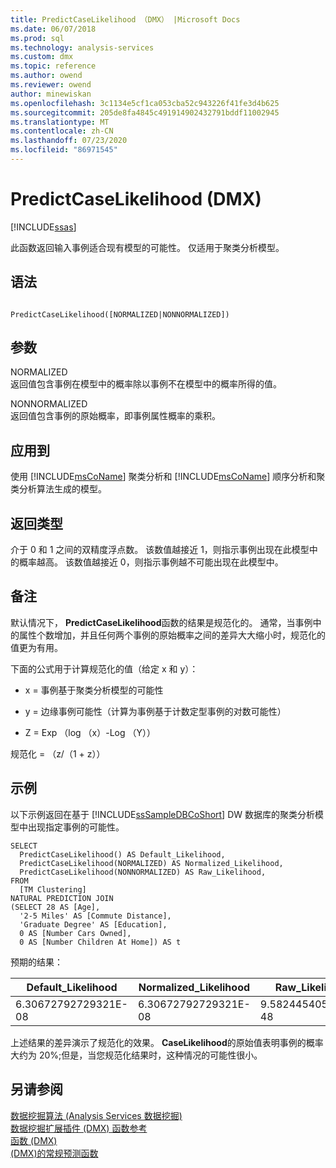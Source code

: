 ```yaml
---
title: PredictCaseLikelihood （DMX） |Microsoft Docs
ms.date: 06/07/2018
ms.prod: sql
ms.technology: analysis-services
ms.custom: dmx
ms.topic: reference
ms.author: owend
ms.reviewer: owend
author: minewiskan
ms.openlocfilehash: 3c1134e5cf1ca053cba52c943226f41fe3d4b625
ms.sourcegitcommit: 205de8fa4845c491914902432791bddf11002945
ms.translationtype: MT
ms.contentlocale: zh-CN
ms.lasthandoff: 07/23/2020
ms.locfileid: "86971545"
---
```

# <a name="predictcaselikelihood-dmx"></a>PredictCaseLikelihood (DMX)
[!INCLUDE[ssas](../includes/applies-to-version/ssas.md)]

  此函数返回输入事例适合现有模型的可能性。 仅适用于聚类分析模型。  
  
## <a name="syntax"></a>语法  
  
```  
  
PredictCaseLikelihood([NORMALIZED|NONNORMALIZED])  
```  
  
## <a name="arguments"></a>参数  
 NORMALIZED  
 返回值包含事例在模型中的概率除以事例不在模型中的概率所得的值。  
  
 NONNORMALIZED  
 返回值包含事例的原始概率，即事例属性概率的乘积。  
  
## <a name="applies-to"></a>应用到  
 使用 [!INCLUDE[msCoName](../includes/msconame-md.md)] 聚类分析和 [!INCLUDE[msCoName](../includes/msconame-md.md)] 顺序分析和聚类分析算法生成的模型。  
  
## <a name="return-type"></a>返回类型  
 介于 0 和 1 之间的双精度浮点数。 该数值越接近 1，则指示事例出现在此模型中的概率越高。 该数值越接近 0，则指示事例越不可能出现在此模型中。  
  
## <a name="remarks"></a>备注  
 默认情况下， **PredictCaseLikelihood**函数的结果是规范化的。 通常，当事例中的属性个数增加，并且任何两个事例的原始概率之间的差异大大缩小时，规范化的值更为有用。  
  
 下面的公式用于计算规范化的值（给定 x 和 y）：  
  
-   x = 事例基于聚类分析模型的可能性  
  
-   y = 边缘事例可能性（计算为事例基于计数定型事例的对数可能性）  
  
-   Z = Exp （log （x）-Log （Y））  
  
 规范化 = （z/（1 + z））  
  
## <a name="examples"></a>示例  
 以下示例返回在基于 [!INCLUDE[ssSampleDBCoShort](../includes/sssampledbcoshort-md.md)] DW 数据库的聚类分析模型中出现指定事例的可能性。  
  
```  
SELECT  
  PredictCaseLikelihood() AS Default_Likelihood,  
  PredictCaseLikelihood(NORMALIZED) AS Normalized_Likelihood,  
  PredictCaseLikelihood(NONNORMALIZED) AS Raw_Likelihood,  
FROM  
  [TM Clustering]  
NATURAL PREDICTION JOIN  
(SELECT 28 AS [Age],  
  '2-5 Miles' AS [Commute Distance],  
  'Graduate Degree' AS [Education],  
  0 AS [Number Cars Owned],  
  0 AS [Number Children At Home]) AS t  
```  
  
 预期的结果：  
  
|Default_Likelihood|Normalized_Likelihood|Raw_Likelihood|  
|-------------------------|----------------------------|---------------------|  
|6.30672792729321E-08|6.30672792729321E-08|9.5824454056846E-48|  
  
 上述结果的差异演示了规范化的效果。 **CaseLikelihood**的原始值表明事例的概率大约为 20%;但是，当您规范化结果时，这种情况的可能性很小。  
  
## <a name="see-also"></a>另请参阅  
 [数据挖掘算法 &#40;Analysis Services 数据挖掘&#41;](https://docs.microsoft.com/analysis-services/data-mining/data-mining-algorithms-analysis-services-data-mining)   
 [数据挖掘扩展插件 &#40;DMX&#41; 函数参考](../dmx/data-mining-extensions-dmx-function-reference.md)   
 [函数 &#40;DMX&#41;](../dmx/functions-dmx.md)   
 [&#40;DMX&#41;的常规预测函数](../dmx/general-prediction-functions-dmx.md)  
  
  
